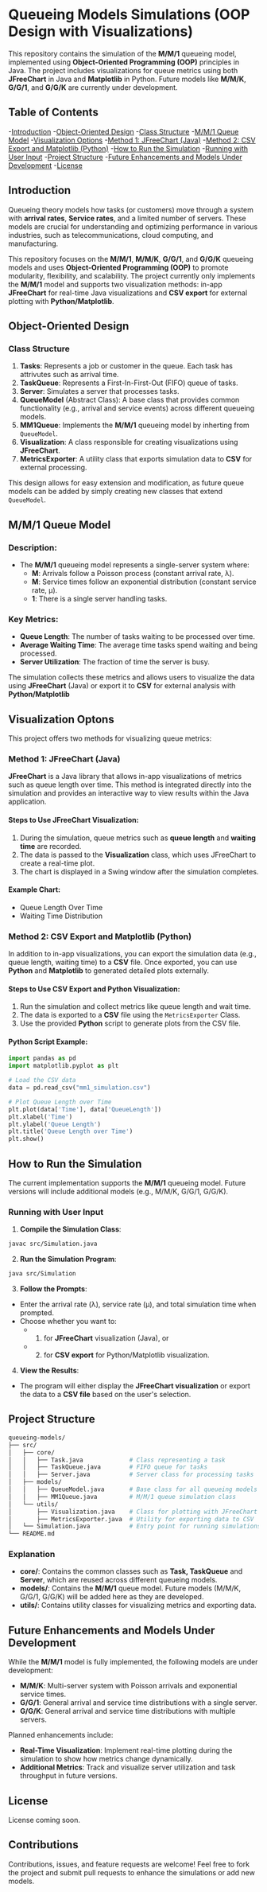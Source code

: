 # Queueing Models Simulations (OOP Design with Visualizations)

This repository contains the simulation of the **M/M/1** queueing model, implemented using **Object-Oriented Programming (OOP)** principles in Java. The project includes visualizations for queue metrics using both **JFreeChart** in Java and **Matplotlib** in Python. Future models like **M/M/K**, **G/G/1**, and **G/G/K** are currently under development.

## Table of Contents

-[Introduction](#introduction) -[Object-Oriented Design](#object-oriented-design) -[Class Structure](#class-structure) -[M/M/1 Queue Model](#mm1-queue-model) -[Visualization Options](#visualizations-options) -[Method 1: JFreeChart (Java)](#method-1-jfreechart-java) -[Method 2: CSV Export and Matplotlib (Python)](#method-2-csv-export-and-matplotlib-python) -[How to Run the Simulation](#how-to-run-the-simulation) -[Running with User Input](#running-with-user-input) -[Project Structure](#project-structure) -[Future Enhancements and Models Under Development](#future-enhancements-and-models-under-development) -[License](#license)

## Introduction

Queueing theory models how tasks (or customers) move through a system with **arrival rates**, **Service rates**, and a limited number of servers. These models are crucial for understanding and optimizing performance in various industries, such as telecommunications, cloud computing, and manufacturing.

This repository focuses on the **M/M/1**, **M/M/K**, **G/G/1**, and **G/G/K** queueing models and uses **Object-Oriented Programming (OOP)** to promote modularity, flexibility, and scalability. The project currently only implements the **M/M/1** model and supports two visualization methods: in-app **JFreeChart** for real-time Java visualizations and **CSV export** for external plotting with **Python/Matplotlib**.

## Object-Oriented Design

### Class Structure

1. **Tasks**: Represents a job or customer in the queue. Each task has attrivutes such as arrival time.
2. **TaskQueue**: Represents a First-In-First-Out (FIFO) queue of tasks.
3. **Server**: Simulates a server that processes tasks.
4. **QueueModel** (Abstract Class): A base class that provides common functionality (e.g., arrival and service events) across different queueing models.
5. **MM1Queue**: Implements the **M/M/1** queueing model by inherting from `QueueModel`.
6. **Visualization**: A class responsible for creating visualizations using **JFreeChart**.
7. **MetricsExporter**: A utility class that exports simulation data to **CSV** for external processing.

This design allows for easy extension and modification, as future queue models can be added by simply creating new classes that extend `QueueModel`.

## M/M/1 Queue Model

### Description:

- The **M/M/1** queueing model represents a single-server system where:
  - **M**: Arrivals follow a Poisson process (constant arrival rate, λ).
  - **M**: Service times follow an exponential distribution (constant service rate, μ).
  - **1**: There is a single server handling tasks.

### Key Metrics:

- **Queue Length**: The number of tasks waiting to be processed over time.
- **Average Waiting Time**: The average time tasks spend waiting and being processed.
- **Server Utilization**: The fraction of time the server is busy.

The simulation collects these metrics and allows users to visualize the data using **JFreeChart** (Java) or export it to **CSV** for external analysis with **Python/Matplotlib**

## Visualization Optons

This project offers two methods for visualizing queue metrics:

### Method 1: JFreeChart (Java)

**JFreeChart** is a Java library that allows in-app visualizations of metrics such as queue length over time. This method is integrated directly into the simulation and provides an interactive way to view results within the Java application.

#### Steps to Use JFreeChart Visualization:

1. During the simulation, queue metrics such as **queue length** and **waiting time** are recorded.
2. The data is passed to the **Visualization** class, which uses JFreeChart to create a real-time plot.
3. The chart is displayed in a Swing window after the simulation completes.

#### Example Chart:

- Queue Length Over Time
- Waiting Time Distribution

### Method 2: CSV Export and Matplotlib (Python)

In addition to in-app visualizations, you can export the simulation data (e.g., queue length, waiting time) to a **CSV** file. Once exported, you can use **Python** and **Matplotlib** to generated detailed plots externally.

#### Steps to Use CSV Export and Python Visualization:

1. Run the simulation and collect metrics like queue length and wait time.
2. The data is exported to a **CSV** file using the `MetricsExporter` Class.
3. Use the provided **Python** script to generate plots from the CSV file.

#### Python Script Example:

```python
import pandas as pd
import matplotlib.pyplot as plt

# Load the CSV data
data = pd.read_csv("mm1_simulation.csv")

# Plot Queue Length over Time
plt.plot(data['Time'], data['QueueLength'])
plt.xlabel('Time')
plt.ylabel('Queue Length')
plt.title('Queue Length over Time')
plt.show()
```

## How to Run the Simulation

The current implementation supports the **M/M/1** queueing model. Future versions will include additional models (e.g., M/M/K, G/G/1, G/G/K).

### Running with User Input

1. **Compile the Simulation Class**:

```bash
javac src/Simulation.java
```

2. **Run the Simulation Program**:

```bash
java src/Simulation
```

3. **Follow the Prompts**:

- Enter the arrival rate (λ), service rate (μ), and total simulation time when prompted.
- Choose whether you want to:
  - 1. for **JFreeChart** visualization (Java), or
  - 2. for **CSV export** for Python/Matplotlib visualization.

4. **View the Results**:

- The program will either display the **JFreeChart visualization** or export the data to a **CSV file** based on the user's selection.

## Project Structure

```bash
queueing-models/
├── src/
│   ├── core/
│   │   ├── Task.java             # Class representing a task
│   │   ├── TaskQueue.java        # FIFO queue for tasks
│   │   ├── Server.java           # Server class for processing tasks
│   ├── models/
│   │   ├── QueueModel.java       # Base class for all queueing models
│   │   ├── MM1Queue.java         # M/M/1 queue simulation class
│   └── utils/
│       ├── Visualization.java    # Class for plotting with JFreeChart
│       ├── MetricsExporter.java  # Utility for exporting data to CSV
│   └── Simulation.java           # Entry point for running simulations
└── README.md
```

### Explanation

- **core/**: Contains the common classes such as **Task, TaskQueue** and **Server**, which are reused across different queueing models.
- **models/**: Contains the **M/M/1** queue model. Future models (M/M/K, G/G/1, G/G/K) will be added here as they are developed.
- **utils/**: Contains utility classes for visualizing metrics and exporting data.

## Future Enhancements and Models Under Development

While the **M/M/1** model is fully implemented, the following models are under development:

- **M/M/K**: Multi-server system with Poisson arrivals and exponential service times.
- **G/G/1**: General arrival and service time distributions with a single server.
- **G/G/K**: General arrival and service time distributions with multiple servers.

Planned enhancements include:

- **Real-Time Visualization**: Implement real-time plotting during the simulation to show how metrics change dynamically.
- **Additional Metrics**: Track and visualize server utilization and task throughput in future versions.

## License

License coming soon.

## Contributions

Contributions, issues, and feature requests are welcome! Feel free to fork the project and submit pull requests to enhance the simulations or add new models.
